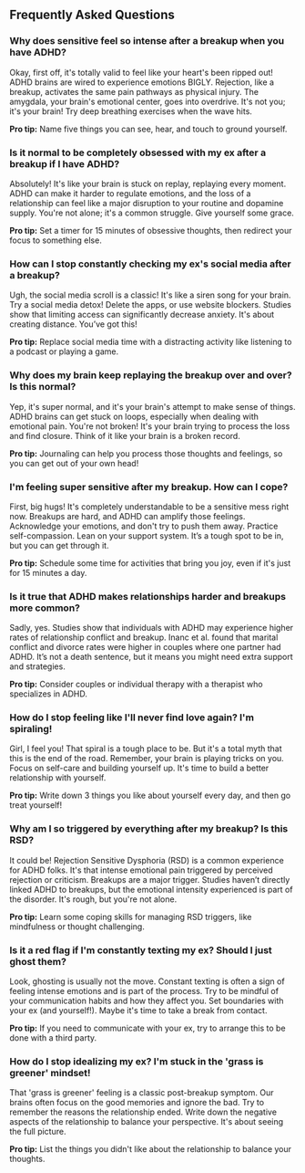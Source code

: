 ## Frequently Asked Questions

### Why does sensitive feel so intense after a breakup when you have ADHD?

Okay, first off, it's totally valid to feel like your heart's been ripped out! ADHD brains are wired to experience emotions BIGLY. Rejection, like a breakup, activates the same pain pathways as physical injury. The amygdala, your brain's emotional center, goes into overdrive. It's not you; it's your brain! Try deep breathing exercises when the wave hits. 

**Pro tip:** Name five things you can see, hear, and touch to ground yourself.

### Is it normal to be completely obsessed with my ex after a breakup if I have ADHD?

Absolutely! It's like your brain is stuck on replay, replaying every moment. ADHD can make it harder to regulate emotions, and the loss of a relationship can feel like a major disruption to your routine and dopamine supply. You're not alone; it's a common struggle. Give yourself some grace. 

**Pro tip:** Set a timer for 15 minutes of obsessive thoughts, then redirect your focus to something else.

### How can I stop constantly checking my ex's social media after a breakup?

Ugh, the social media scroll is a classic! It's like a siren song for your brain. Try a social media detox! Delete the apps, or use website blockers. Studies show that limiting access can significantly decrease anxiety. It's about creating distance. You’ve got this! 

**Pro tip:** Replace social media time with a distracting activity like listening to a podcast or playing a game.

### Why does my brain keep replaying the breakup over and over? Is this normal?

Yep, it's super normal, and it's your brain's attempt to make sense of things. ADHD brains can get stuck on loops, especially when dealing with emotional pain. You're not broken! It's your brain trying to process the loss and find closure. Think of it like your brain is a broken record. 

**Pro tip:** Journaling can help you process those thoughts and feelings, so you can get out of your own head!

### I'm feeling super sensitive after my breakup. How can I cope?

First, big hugs! It's completely understandable to be a sensitive mess right now. Breakups are hard, and ADHD can amplify those feelings. Acknowledge your emotions, and don't try to push them away. Practice self-compassion. Lean on your support system. It’s a tough spot to be in, but you can get through it. 

**Pro tip:** Schedule some time for activities that bring you joy, even if it's just for 15 minutes a day.

### Is it true that ADHD makes relationships harder and breakups more common?

Sadly, yes. Studies show that individuals with ADHD may experience higher rates of relationship conflict and breakup. Inanc et al. found that marital conflict and divorce rates were higher in couples where one partner had ADHD. It’s not a death sentence, but it means you might need extra support and strategies. 

**Pro tip:** Consider couples or individual therapy with a therapist who specializes in ADHD.

### How do I stop feeling like I'll never find love again? I'm spiraling!

Girl, I feel you! That spiral is a tough place to be. But it's a total myth that this is the end of the road. Remember, your brain is playing tricks on you. Focus on self-care and building yourself up. It's time to build a better relationship with yourself. 

**Pro tip:** Write down 3 things you like about yourself every day, and then go treat yourself!

### Why am I so triggered by everything after my breakup? Is this RSD?

It could be! Rejection Sensitive Dysphoria (RSD) is a common experience for ADHD folks. It's that intense emotional pain triggered by perceived rejection or criticism. Breakups are a major trigger. Studies haven’t directly linked ADHD to breakups, but the emotional intensity experienced is part of the disorder. It's rough, but you're not alone. 

**Pro tip:** Learn some coping skills for managing RSD triggers, like mindfulness or thought challenging.

### Is it a red flag if I'm constantly texting my ex? Should I just ghost them?

Look, ghosting is usually not the move. Constant texting is often a sign of feeling intense emotions and is part of the process. Try to be mindful of your communication habits and how they affect you. Set boundaries with your ex (and yourself!). Maybe it's time to take a break from contact. 

**Pro tip:** If you need to communicate with your ex, try to arrange this to be done with a third party.

### How do I stop idealizing my ex? I'm stuck in the 'grass is greener' mindset!

That 'grass is greener' feeling is a classic post-breakup symptom. Our brains often focus on the good memories and ignore the bad. Try to remember the reasons the relationship ended. Write down the negative aspects of the relationship to balance your perspective. It's about seeing the full picture. 

**Pro tip:** List the things you didn't like about the relationship to balance your thoughts.


<script type="application/ld+json">
{
  "@context": "https://schema.org",
  "@type": "FAQPage",
  "mainEntity": [
    {
      "@type": "Question",
      "name": "Why does sensitive feel so intense after a breakup when you have ADHD?",
      "acceptedAnswer": {
        "@type": "Answer",
        "text": "Okay, first off, it's totally valid to feel like your heart's been ripped out! ADHD brains are wired to experience emotions BIGLY. Rejection, like a breakup, activates the same pain pathways as physical injury. The amygdala, your brain's emotional center, goes into overdrive. It's not you; it's your brain! Try deep breathing exercises when the wave hits. \n\n**Pro tip:** Name five things you can see, hear, and touch to ground yourself."
      }
    },
    {
      "@type": "Question",
      "name": "Is it normal to be completely obsessed with my ex after a breakup if I have ADHD?",
      "acceptedAnswer": {
        "@type": "Answer",
        "text": "Absolutely! It's like your brain is stuck on replay, replaying every moment. ADHD can make it harder to regulate emotions, and the loss of a relationship can feel like a major disruption to your routine and dopamine supply. You're not alone; it's a common struggle. Give yourself some grace. \n\n**Pro tip:** Set a timer for 15 minutes of obsessive thoughts, then redirect your focus to something else."
      }
    },
    {
      "@type": "Question",
      "name": "How can I stop constantly checking my ex's social media after a breakup?",
      "acceptedAnswer": {
        "@type": "Answer",
        "text": "Ugh, the social media scroll is a classic! It's like a siren song for your brain. Try a social media detox! Delete the apps, or use website blockers. Studies show that limiting access can significantly decrease anxiety. It's about creating distance. You\u2019ve got this! \n\n**Pro tip:** Replace social media time with a distracting activity like listening to a podcast or playing a game."
      }
    },
    {
      "@type": "Question",
      "name": "Why does my brain keep replaying the breakup over and over? Is this normal?",
      "acceptedAnswer": {
        "@type": "Answer",
        "text": "Yep, it's super normal, and it's your brain's attempt to make sense of things. ADHD brains can get stuck on loops, especially when dealing with emotional pain. You're not broken! It's your brain trying to process the loss and find closure. Think of it like your brain is a broken record. \n\n**Pro tip:** Journaling can help you process those thoughts and feelings, so you can get out of your own head!"
      }
    },
    {
      "@type": "Question",
      "name": "I'm feeling super sensitive after my breakup. How can I cope?",
      "acceptedAnswer": {
        "@type": "Answer",
        "text": "First, big hugs! It's completely understandable to be a sensitive mess right now. Breakups are hard, and ADHD can amplify those feelings. Acknowledge your emotions, and don't try to push them away. Practice self-compassion. Lean on your support system. It\u2019s a tough spot to be in, but you can get through it. \n\n**Pro tip:** Schedule some time for activities that bring you joy, even if it's just for 15 minutes a day."
      }
    },
    {
      "@type": "Question",
      "name": "Is it true that ADHD makes relationships harder and breakups more common?",
      "acceptedAnswer": {
        "@type": "Answer",
        "text": "Sadly, yes. Studies show that individuals with ADHD may experience higher rates of relationship conflict and breakup. Inanc et al. found that marital conflict and divorce rates were higher in couples where one partner had ADHD. It\u2019s not a death sentence, but it means you might need extra support and strategies. \n\n**Pro tip:** Consider couples or individual therapy with a therapist who specializes in ADHD."
      }
    },
    {
      "@type": "Question",
      "name": "How do I stop feeling like I'll never find love again? I'm spiraling!",
      "acceptedAnswer": {
        "@type": "Answer",
        "text": "Girl, I feel you! That spiral is a tough place to be. But it's a total myth that this is the end of the road. Remember, your brain is playing tricks on you. Focus on self-care and building yourself up. It's time to build a better relationship with yourself. \n\n**Pro tip:** Write down 3 things you like about yourself every day, and then go treat yourself!"
      }
    },
    {
      "@type": "Question",
      "name": "Why am I so triggered by everything after my breakup? Is this RSD?",
      "acceptedAnswer": {
        "@type": "Answer",
        "text": "It could be! Rejection Sensitive Dysphoria (RSD) is a common experience for ADHD folks. It's that intense emotional pain triggered by perceived rejection or criticism. Breakups are a major trigger. Studies haven\u2019t directly linked ADHD to breakups, but the emotional intensity experienced is part of the disorder. It's rough, but you're not alone. \n\n**Pro tip:** Learn some coping skills for managing RSD triggers, like mindfulness or thought challenging."
      }
    },
    {
      "@type": "Question",
      "name": "Is it a red flag if I'm constantly texting my ex? Should I just ghost them?",
      "acceptedAnswer": {
        "@type": "Answer",
        "text": "Look, ghosting is usually not the move. Constant texting is often a sign of feeling intense emotions and is part of the process. Try to be mindful of your communication habits and how they affect you. Set boundaries with your ex (and yourself!). Maybe it's time to take a break from contact. \n\n**Pro tip:** If you need to communicate with your ex, try to arrange this to be done with a third party."
      }
    },
    {
      "@type": "Question",
      "name": "How do I stop idealizing my ex? I'm stuck in the 'grass is greener' mindset!",
      "acceptedAnswer": {
        "@type": "Answer",
        "text": "That 'grass is greener' feeling is a classic post-breakup symptom. Our brains often focus on the good memories and ignore the bad. Try to remember the reasons the relationship ended. Write down the negative aspects of the relationship to balance your perspective. It's about seeing the full picture. \n\n**Pro tip:** List the things you didn't like about the relationship to balance your thoughts."
      }
    }
  ]
}
</script>

<script type="application/ld+json">
{
  "@context": "https://schema.org",
  "@type": "BreadcrumbList",
  "itemListElement": [
    {
      "@type": "ListItem",
      "position": 1,
      "name": "Home",
      "item": "https://blog.quirkylabs.ai/"
    },
    {
      "@type": "ListItem",
      "position": 2,
      "name": "How to Break the Breakup Obsession Cycle When Your Brain Thinks It's a Reality Show (Without Deleting All Your Apps)",
      "item": "https://blog.quirkylabs.ai/adhd-breakup-obsession-cycle"
    }
  ]
}
</script>

<script type="application/ld+json">
{
  "@context": "https://schema.org",
  "@type": "Article",
  "headline": "How to Break the Breakup Obsession Cycle When Your Brain Thinks It's a Reality Show (Without Deleting All Your Apps)",
  "description": "You know the breakup obsession cycle. Your brain treats no-contact like a TikTok algorithm stuck on \u2018crazy ex\u2019 compilations. The brutal truth? You\u2019ve refreshed their profile 47 times in the last hour. PS: 92% of ADHDers relapse into ex-contact within 72 hours. \u2192 Translation: Your brain thinks \u2018moving on\u2019 is a suggestion, not a command.",
  "url": "https://blog.quirkylabs.ai/adhd-breakup-obsession-cycle",
  "publisher": {
    "@type": "Organization",
    "name": "QuirkyLabs",
    "logo": {
      "@type": "ImageObject",
      "url": "https://blog.quirkylabs.ai/logo.png"
    }
  }
}
</script>
